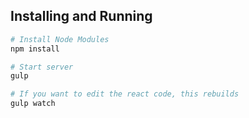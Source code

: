 ## Installing and Running

```sh
# Install Node Modules
npm install

# Start server
gulp

# If you want to edit the react code, this rebuilds
gulp watch
```
